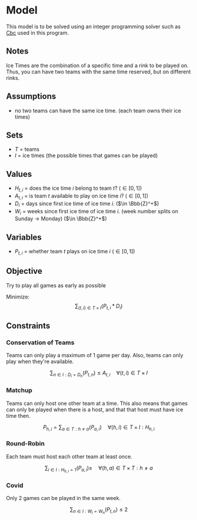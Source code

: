 # Model

This model is to be solved using an integer programming solver such as [Cbc](https://projects.coin-or.org/Cbc) used in this program.

## Notes

Ice Times are the combination of a specific time and a rink to be played on. Thus, you can have two teams with the same time reserved, but on different rinks.

## Assumptions

- no two teams can have the same ice time. (each team owns their ice times)

## Sets

- $T$ = teams
- $I$ = ice times (the possible times that games can be played)

## Values

- $H_{t,i}$ = does the ice time $i$ belong to team $t$? ($\in [0,1]$)
- $A_{t,i}$ = is team $t$ available to play on ice time $i$? ($\in [0,1]$)
- $D_i$ = days since first ice time of ice time $i$. ($\in \Bbb{Z}^+$)
- $W_i$ = weeks since first ice time of ice time $i$. (week number splits on Sunday → Monday) ($\in \Bbb{Z}^+$)

## Variables

- $P_{t,i}$ = whether team $t$ plays on ice time $i$ ($\in [0,1]$)

## Objective

Try to play all games as early as possible

Minimize:
$$
\sum_{(t,i) \in T \times I} (P_{t,i} * D_i)
$$

## Constraints

### Conservation of Teams

Teams can only play a maximum of 1 game per day. Also, teams can only play when they're available.

$$
\sum_{n \in I : D_i = D_n}(P_{t,n}) \leq A_{t,i}
\quad \forall (t,i) \in T \times I
$$

### Matchup

Teams can only host one other team at a time. This also means that games can only be played when there is a host, and that that host must have ice time then.

$$
P_{h,i} = \sum_{a \in T : h \neq a}(P_{a,i})
\quad \forall (h,i) \in T \times I : H_{h,i}
$$

### Round-Robin

Each team must host each other team at least once.

$$
\sum_{i \in I : H_{h,i} = 1}(P_{a,i}) \geq
\quad \forall (h,a) \in T \times T : h \neq a
$$

### Covid

Only 2 games can be played in the same week.

$$
\sum_{n \in I : W_i = W_n}(P_{t,n}) \leq 2
$$